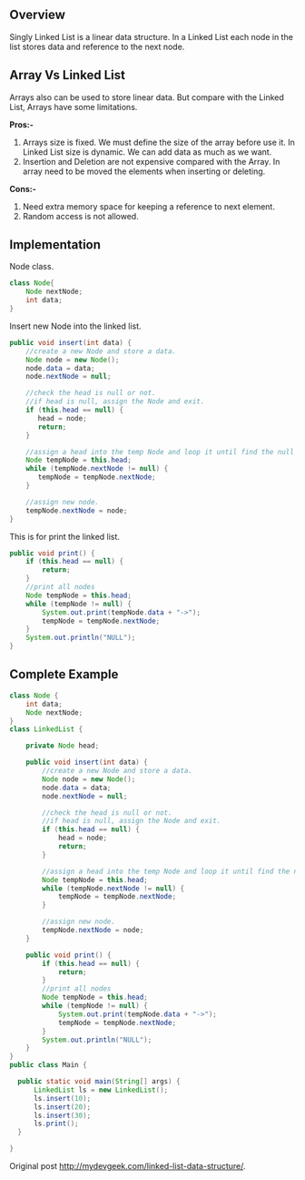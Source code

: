 ## Overview

Singly Linked List is a linear data structure. In a Linked List each node in the list stores data and reference to the next node.

## Array Vs Linked List

Arrays also can be used to store linear data. But compare with the Linked List, Arrays have some limitations.

**Pros:-**

1. Arrays size is fixed. We must define the size of the array before use it. In Linked List size is dynamic. We can add data as much as we want.
2. Insertion and Deletion are not expensive compared with the Array. In array need to be moved the elements when inserting or deleting.

**Cons:-**

1. Need extra memory space for keeping a reference to next element.
2. Random access is not allowed.

## Implementation

Node class.

```java
class Node{
    Node nextNode;
    int data;
}
```

Insert new Node into the linked list.

```java
public void insert(int data) {
    //create a new Node and store a data.
    Node node = new Node();
    node.data = data;
    node.nextNode = null;

    //check the head is null or not.
    //if head is null, assign the Node and exit.
    if (this.head == null) {
       head = node;
       return;
    }

    //assign a head into the temp Node and loop it until find the null reference.
    Node tempNode = this.head;
    while (tempNode.nextNode != null) {
       tempNode = tempNode.nextNode;
    }

    //assign new node.
    tempNode.nextNode = node;
}
```

This is for print the linked list.

```java
public void print() {
    if (this.head == null) {
        return;
    }
    //print all nodes
    Node tempNode = this.head;
    while (tempNode != null) {
        System.out.print(tempNode.data + "->");
        tempNode = tempNode.nextNode;
    }
    System.out.println("NULL");
}
```
## Complete Example

```java runnable
class Node {
    int data;
    Node nextNode;
}
class LinkedList {

    private Node head;

    public void insert(int data) {
        //create a new Node and store a data.
        Node node = new Node();
        node.data = data;
        node.nextNode = null;

        //check the head is null or not.
        //if head is null, assign the Node and exit.
        if (this.head == null) {
            head = node;
            return;
        }

        //assign a head into the temp Node and loop it until find the null reference.
        Node tempNode = this.head;
        while (tempNode.nextNode != null) {
            tempNode = tempNode.nextNode;
        }

        //assign new node.
        tempNode.nextNode = node;
    }

    public void print() {
        if (this.head == null) {
            return;
        }
        //print all nodes
        Node tempNode = this.head;
        while (tempNode != null) {
            System.out.print(tempNode.data + "->");
            tempNode = tempNode.nextNode;
        }
        System.out.println("NULL");
    }
}
public class Main {

  public static void main(String[] args) {
      LinkedList ls = new LinkedList();
      ls.insert(10);
      ls.insert(20);
      ls.insert(30);
      ls.print();
  }

}
```

Original post http://mydevgeek.com/linked-list-data-structure/.
